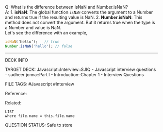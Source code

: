 Q: What is the difference between isNaN and Number.isNaN?  
A: 1. **isNaN**: The global function `isNaN` converts the argument to a Number and returns true if the resulting value is NaN. 2. **Number.isNaN**: This method does not convert the argument. But it returns true when the type is a Number and value is NaN.  
Let's see the difference with an example,
```javascript
isNaN(‘hello’);   // true
Number.isNaN('hello'); // false
```
<!--ID: 1693596683982-->

---

DECK INFO

TARGET DECK: Javascript::Interview::SJIQ - Javascript interview questions - sudheer jonna::Part I - Introduction::Chapter 1 - Interview Questions

FILE TAGS: #Javascript #Interview

Reference:

Related:

```dataview
LIST
where file.name = this.file.name
```

QUESTION STATUS: Safe to store
